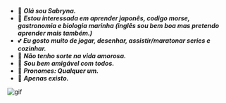 - 🧨 ***Olá sou Sabryna.***
- 🎈 ***Estou interessada em aprender japonês, codigo morse, gastronomia e biologia marinha (inglês sou bem boa mas pretendo aprender mais também.)***
- 💕 ***Eu gosto muito de jogar, desenhar, assistir/maratonar series e cozinhar.***
- 🍷  ***Não tenho sorte na vida amorosa.***
- 💖 ***Sou bem amigável com todos.***
- 💋 ***Pronomes: Qualquer um.***
- 🌹  ***Apenas existo.***

![gif](https://github.com/user-attachments/assets/05d9d065-68b8-4721-b481-9c35c00e9c69)
